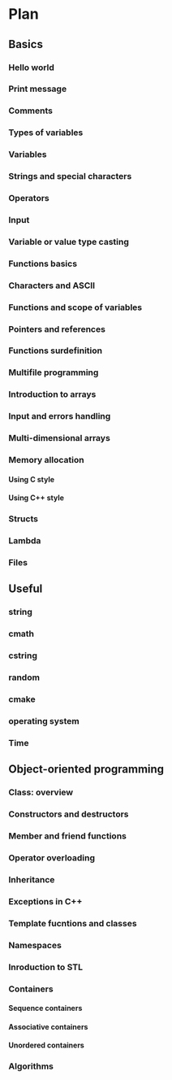 # Plan

## Basics

### Hello world

### Print message

### Comments

### Types of variables

### Variables

### Strings and special characters

### Operators

### Input

### Variable or value type casting

### Functions basics

### Characters and ASCII

### Functions and scope of variables

### Pointers and references

### Functions surdefinition

### Multifile programming

### Introduction to arrays

### Input and errors handling

### Multi-dimensional arrays

### Memory allocation

#### Using C style

#### Using C++ style

### Structs

### Lambda

### Files

## Useful

### string

### cmath

### cstring

### random

### cmake

### operating system

### Time

## Object-oriented programming

### Class: overview

### Constructors and destructors

### Member and friend functions

### Operator overloading

### Inheritance

### Exceptions in C++

### Template fucntions and classes

### Namespaces

### Inroduction to STL

### Containers

#### Sequence containers

#### Associative containers

#### Unordered containers

### Algorithms

